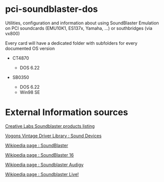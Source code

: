# pci-soundblaster-dos
Utilities, configuration and information about using SoundBlaster Emulation on PCI soundcards (EMU10K1, ES137x, Yamaha, ...) or southbridges (via vx800)

Every card will have a dedicated folder with subfolders for every documented OS version

- CT4870
  - DOS 6.22

- SB0350
  - DOS 6.22
  - Win98 SE

# External Information sources

[Creative Labs Soundblaster products listing](https://support.creative.com/kb/ShowArticle.aspx?sid=10846)

[Vogons Vintage Driver Library : Sound Devices](http://vogonsdrivers.com/index.php?catid=3&menustate=36,0)

[Wikipedia page : SoundBlaster](https://en.wikipedia.org/wiki/Sound_Blaster)

[Wikipedia page : SoundBlaster 16](https://en.wikipedia.org/wiki/Sound_Blaster_16)

[Wikipedia page : Soundblaster Audigy](https://en.wikipedia.org/wiki/Sound_Blaster_Audigy)

[Wikipedia page : Soundblaster Live!](https://en.wikipedia.org/wiki/Sound_Blaster_Live!)
